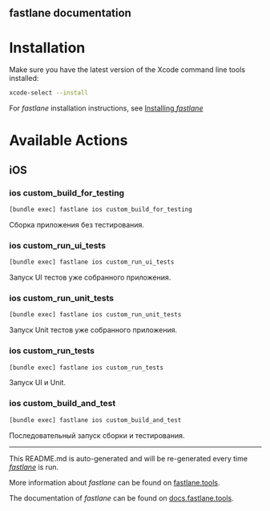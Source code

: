 fastlane documentation
----

# Installation

Make sure you have the latest version of the Xcode command line tools installed:

```sh
xcode-select --install
```

For _fastlane_ installation instructions, see [Installing _fastlane_](https://docs.fastlane.tools/#installing-fastlane)

# Available Actions

## iOS

### ios custom_build_for_testing

```sh
[bundle exec] fastlane ios custom_build_for_testing
```

Сборка приложения без тестирования.

### ios custom_run_ui_tests

```sh
[bundle exec] fastlane ios custom_run_ui_tests
```

Запуск UI тестов уже собранного приложения.

### ios custom_run_unit_tests

```sh
[bundle exec] fastlane ios custom_run_unit_tests
```

Запуск Unit тестов уже собранного приложения.

### ios custom_run_tests

```sh
[bundle exec] fastlane ios custom_run_tests
```

Запуск UI и Unit.

### ios custom_build_and_test

```sh
[bundle exec] fastlane ios custom_build_and_test
```

Последовательный запуск сборки и тестирования.

----

This README.md is auto-generated and will be re-generated every time [_fastlane_](https://fastlane.tools) is run.

More information about _fastlane_ can be found on [fastlane.tools](https://fastlane.tools).

The documentation of _fastlane_ can be found on [docs.fastlane.tools](https://docs.fastlane.tools).
